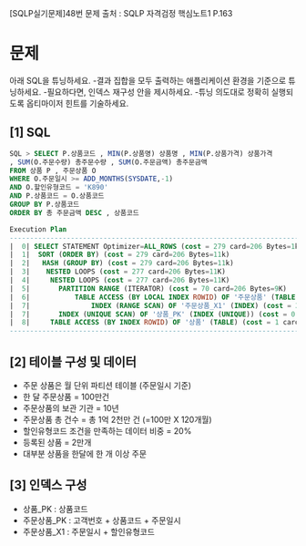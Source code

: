[SQLP실기문제]48번
문제 출처 : SQLP 자격검정 핵심노트1 P.163
# 문제
아래 SQL을 튜닝하세요.
-결과 집합을 모두 출력하는 애플리케이션 환경을 기준으로 튜닝하세요.
-필요하다면, 인덱스 재구성 안을 제시하세요.
-튜닝 의도대로 정확히 실행되도록 옵티마이저 힌트를 기술하세요.
## [1] SQL
```sql
SQL > SELECT P.상품코드 , MIN(P.상품명) 상품명 , MIN(P.상품가격) 상품가격
, SUM(O.주문수량) 총주문수량 , SUM(O.주문금액) 총주문금액
FROM 상품 P , 주문상품 O
WHERE O.주문일시 >= ADD_MONTHS(SYSDATE,-1)
AND O.할인유형코드 = 'K890'
AND P.상품코드 = O.상품코드
GROUP BY P.상품코드
ORDER BY 총 주문금액 DESC , 상품코드

Execution Plan
------------------------------------------------------------------------------ 
|  0| SELECT STATEMENT Optimizer=ALL_ROWS (cost = 279 card=206 Bytes=1k)
|  1|  SORT (ORDER BY) (cost = 279 card=206 Bytes=11k)
|  2|   HASH (GROUP BY) (cost = 279 card=206 Bytes=11k)
|  3|    NESTED LOOPS (cost = 277 card=206 Bytes=11K) 
|  4|     NESTED LOOPS (cost = 277 card=206 Bytes=11K) 
|  5|     	PARTITION RANGE (ITERATOR) (cost = 70 card=206 Bytes=9K) 
|  6|      		TABLE ACCESS (BY LOCAL INDEX ROWID) OF '주문상품' (TABLE) (...)
|  7|       		INDEX (RANGE SCAN) OF '주문상품_X1' (INDEX) (cost = 34 card=15)
|  7|      	INDEX (UNIQUE SCAN) OF '상품_PK' (INDEX (UNIQUE)) (cost = 0 card=1)
|  8|     TABLE ACCESS (BY INDEX ROWID) OF '상품' (TABLE) (cost = 1 card=1...)
------------------------------------------------------------------------------
```
## [2] 테이블 구성 및 데이터
- 주문 상품은 월 단위 파티션 테이블 (주문일시 기준)
- 한 달 주문상품 = 100만건
- 주문상품의 보관 기관 = 10년
- 주문상품 총 건수 = 총 1억 2천만 건 (=100만 X 120개월)
- 할인유형코드 조건을 만족하는 데이터 비중 = 20%
- 등록된 상품 = 2만개
- 대부분 상품을 한달에 한 개 이상 주문

## [3] 인덱스 구성
- 상품_PK : 상품코드
- 주문상품_PK : 고객번호 + 상품코드 + 주문일시
- 주문상품_X1 : 주문일시 + 할인유형코드